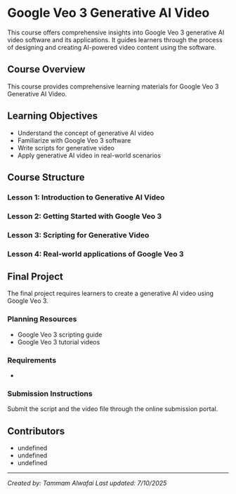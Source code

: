 # Google Veo 3 Generative AI Video

This course offers comprehensive insights into Google Veo 3 generative AI video software and its applications. It guides learners through the process of designing and creating AI-powered video content using the software.

## Course Overview

This course provides comprehensive learning materials for Google Veo 3 Generative AI Video.

## Learning Objectives

- Understand the concept of generative AI video
- Familiarize with Google Veo 3 software
- Write scripts for generative video
- Apply generative AI video in real-world scenarios

## Course Structure

### Lesson 1: Introduction to Generative AI Video
### Lesson 2: Getting Started with Google Veo 3
### Lesson 3: Scripting for Generative Video
### Lesson 4: Real-world applications of Google Veo 3

## Final Project

The final project requires learners to create a generative AI video using Google Veo 3.

### Planning Resources

- Google Veo 3 scripting guide
- Google Veo 3 tutorial videos

### Requirements

- 

### Submission Instructions

Submit the script and the video file through the online submission portal.

## Contributors

- undefined
- undefined
- undefined

---

*Created by: Tammam Alwafai*
*Last updated: 7/10/2025*